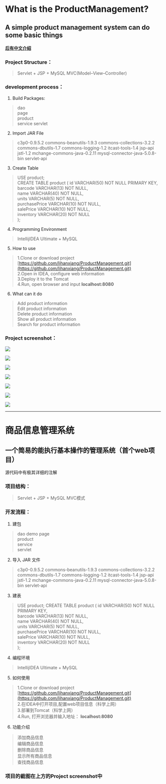 # What is the ProductManagement?

## A simple product management system can do some basic things

#### [后有中文介绍](商品信息管理系统)

### Project Structure：
> Servlet + JSP + MySQL
> MVC(Model–View–Controller)

### development process：

1. Build Packages:  
> dao  
> page  
> product  
> service
> servlet

2. Import JAR File
> c3p0-0.9.5.2
>commons-beanutils-1.9.3
>commons-collections-3.2.2
>commons-dbutils-1.7
>commons-logging-1.2
>itcast-tools-1.4
>jsp-api
>jstl-1.2
>mchange-commons-java-0.2.11
>mysql-connector-java-5.0.8-bin
>servlet-api

3. Create Table    
>   USE product;   
>   CREATE TABLE product (
>   id VARCHAR(50) NOT NULL PRIMARY KEY,<br>
    barcode VARCHAR(13) NOT NULL,<br>
    name VARCHAR(40) NOT NULL,<br>
    units VARCHAR(5) NOT NULL,<br>
    purchasePrice VARCHAR(10) NOT NULL,<br>
    salePrice VARCHAR(10) NOT NULL,<br>
    inventory VARCHAR(20) NOT NULL<br>
>);

4. Programming Environment
>IntellijIDEA Ultimate + MySQL

5. How to use
> 1.Clone or download project [https://github.com/lihanxiang/ProductManagement.git](https://github.com/lihanxiang/ProductManagement.git)
><br/>2.Open in IDEA, configure web information
><br/>3.Deploy it to the Tomcat
><br/>4.Run, open browser and input **localhost:8080**

6. What can it do
>Add product information
><br/>Edit product information
><br/>Delete product information
><br/>Show all product information
><br/>Search for product information

### Project screenshot：
![](http://upload-images.jianshu.io/upload_images/3426615-79022732f97f8e2a.PNG?imageMogr2/auto-orient/strip%7CimageView2/2/w/1240)

![](http://upload-images.jianshu.io/upload_images/3426615-f2b03a3c915892c4.PNG?imageMogr2/auto-orient/strip%7CimageView2/2/w/1240)

![](http://upload-images.jianshu.io/upload_images/3426615-640e6c7db3c2d823.PNG?imageMogr2/auto-orient/strip%7CimageView2/2/w/1240)

![](http://upload-images.jianshu.io/upload_images/3426615-dc49b6932966c257.PNG?imageMogr2/auto-orient/strip%7CimageView2/2/w/1240)

![](http://upload-images.jianshu.io/upload_images/3426615-e696c7c46e039742.PNG?imageMogr2/auto-orient/strip%7CimageView2/2/w/1240)

![](http://upload-images.jianshu.io/upload_images/3426615-7a2da38659c2871d.PNG?imageMogr2/auto-orient/strip%7CimageView2/2/w/1240)

![](http://upload-images.jianshu.io/upload_images/3426615-d401fbb6c61f85c1.PNG?imageMogr2/auto-orient/strip%7CimageView2/2/w/1240)

***

# 商品信息管理系统

## 一个简易的能执行基本操作的管理系统（首个web项目）
源代码中有极其详细的注解

### 项目结构：
> Servlet + JSP + MySQL
> MVC模式

### 开发流程：

1. 建包  
> dao
> demo
> page  
> product  
> service  
> servlet

2. 导入 JAR 文件
> c3p0-0.9.5.2
>commons-beanutils-1.9.3
>commons-collections-3.2.2
>commons-dbutils-1.7
>commons-logging-1.2
>itcast-tools-1.4
>jsp-api
>jstl-1.2
>mchange-commons-java-0.2.11
>mysql-connector-java-5.0.8-bin
>servlet-api

3. 建表  
>USE product;
>CREATE TABLE product (
>   id VARCHAR(50) NOT NULL PRIMARY KEY,<br>
    barcode VARCHAR(13) NOT NULL,<br>
    name VARCHAR(40) NOT NULL,<br>
    units VARCHAR(5) NOT NULL,<br>
    purchasePrice VARCHAR(10) NOT NULL,<br>
    salePrice VARCHAR(10) NOT NULL,<br>
    inventory VARCHAR(20) NOT NULL<br>
>);

4. 编程环境
>IntellijIDEA Ultimate + MySQL

5. 如何使用
> 1.Clone or download project [https://github.com/lihanxiang/ProductManagement.git](https://github.com/lihanxiang/ProductManagement.git)
><br/>2.在IDEA中打开项目,配置web项目信息（科学上网）
><br/>3.部署到Tomcat（科学上网）
><br/>4.Run, 打开浏览器并输入地址： **localhost:8080**

6. 功能介绍
>添加商品信息
><br/>编辑商品信息
><br/>删除商品信息
><br/>显示所有商品信息
><br/>查找商品信息

### 项目的截图在上方的**Project screenshot**中
